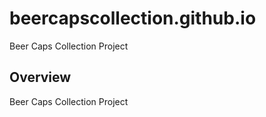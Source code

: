 # beercapscollection.github.io
Beer Caps Collection Project

## Overview
Beer Caps Collection Project
